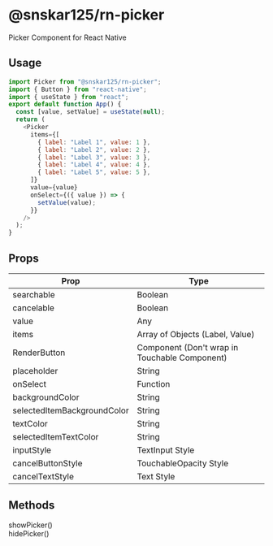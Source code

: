# @snskar125/rn-picker

Picker Component for React Native

## Usage

```javascript
import Picker from "@snskar125/rn-picker";
import { Button } from "react-native";
import { useState } from "react";
export default function App() {
  const [value, setValue] = useState(null);
  return (
    <Picker
      items={[
        { label: "Label 1", value: 1 },
        { label: "Label 2", value: 2 },
        { label: "Label 3", value: 3 },
        { label: "Label 4", value: 4 },
        { label: "Label 5", value: 5 },
      ]}
      value={value}
      onSelect={({ value }) => {
        setValue(value);
      }}
    />
  );
}
```

## Props

| Prop                        | Type                                          |
| --------------------------- | --------------------------------------------- |
| searchable                  | Boolean                                       |
| cancelable                  | Boolean                                       |
| value                       | Any                                           |
| items                       | Array of Objects (Label, Value)               |
| RenderButton                | Component (Don't wrap in Touchable Component) |
| placeholder                 | String                                        |
| onSelect                    | Function                                      |
| backgroundColor             | String                                        |
| selectedItemBackgroundColor | String                                        |
| textColor                   | String                                        |
| selectedItemTextColor       | String                                        |
| inputStyle                  | TextInput Style                               |
| cancelButtonStyle           | TouchableOpacity Style                        |
| cancelTextStyle             | Text Style                                    |

## Methods

showPicker()<br>
hidePicker()
